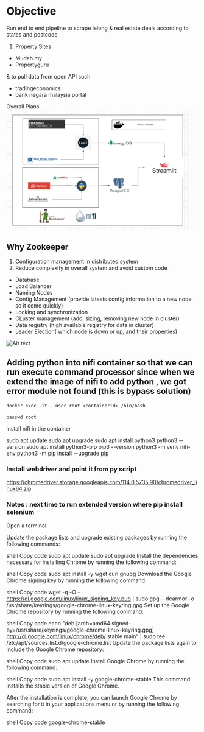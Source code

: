 # Objective 
 Run end to end pipeline to scrape lelong & real estate deals according to states and postcode
 1. Property Sites 
 - Mudah.my
 - Propertyguru

& to pull data from open API such 
- tradingeconomics
- bank negara malaysia portal 

Overall Plans 
![Alt text](Plan-1.png)

## Why Zookeeper

1. Configuration management in distributed system 
2. Reduce complexity in overall system and avoid custom code 
- Database
- Load Balancer
- Naming Nodes 
- Config Management (provide latests config information to a new node so it come quickly)
- Locking and synchronization 
- CLuster management (add, sizing, removing new node in cluster)
- Data registry (high available registry for data in cluster)
- Leader Election( which node is down or up, and their properties)

![Alt text](1_7LVwwq_zYpY_J0gAD2H8vg.webp)


## Adding python into nifi container so that we can run execute command processor since when we extend the image of nifi to add python , we got error module not found (this is bypass solution)

```
docker exec -it --user root <containerid> /bin/bash 
```

```
passwd root 
```

install nifi in the container 

sudo apt update
sudo apt upgrade
sudo apt install python3
python3 --version
sudo apt install python3-pip
pip3 --version
python3 -m venv nifi-env
python3 -m pip install --upgrade pip

### Install webdriver and point it from py script 

https://chromedriver.storage.googleapis.com/114.0.5735.90/chromedriver_linux64.zip

### Notes : next time to run extended version where pip install selenium 

Open a terminal.

Update the package lists and upgrade existing packages by running the following commands:

shell
Copy code
sudo apt update
sudo apt upgrade
Install the dependencies necessary for installing Chrome by running the following command:

shell
Copy code
sudo apt install -y wget curl gnupg
Download the Google Chrome signing key by running the following command:

shell
Copy code
wget -q -O - https://dl.google.com/linux/linux_signing_key.pub | sudo gpg --dearmor -o /usr/share/keyrings/google-chrome-linux-keyring.gpg
Set up the Google Chrome repository by running the following command:

shell
Copy code
echo "deb [arch=amd64 signed-by=/usr/share/keyrings/google-chrome-linux-keyring.gpg] http://dl.google.com/linux/chrome/deb/ stable main" | sudo tee /etc/apt/sources.list.d/google-chrome.list
Update the package lists again to include the Google Chrome repository:

shell
Copy code
sudo apt update
Install Google Chrome by running the following command:

shell
Copy code
sudo apt install -y google-chrome-stable
This command installs the stable version of Google Chrome.

After the installation is complete, you can launch Google Chrome by searching for it in your applications menu or by running the following command:

shell
Copy code
google-chrome-stable